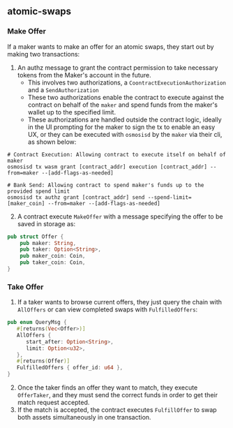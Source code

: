 ## atomic-swaps

### Make Offer
If a maker wants to make an offer for an atomic swaps, they start out by making two transactions: 
1. An authz message to grant the contract permission to take necessary tokens from the Maker's account in the future.
   * This involves two authorizations, a `CoontractExecutionAuthorization` and a `SendAuthorization` 
   * These two authorizations enable the contract to execute against the contract on behalf of the `maker` and spend funds from the maker's wallet up to the specified limit.
   * These authorizations are handled outside the contract logic, ideally in the UI prompting for the maker to sign the tx to enable an easy UX, or they can be executed with `osmosisd` by the `maker` via their cli, as shown below: 
```shell
# Contract Execution: Allowing contract to execute itself on behalf of maker
osmosisd tx wasm grant [contract_addr] execution [contract_addr] --from=maker --[add-flags-as-needed]

# Bank Send: Allowing contract to spend maker's funds up to the provided spend limit
osmosisd tx authz grant [contract_addr] send --spend-limit=[maker_coin] --from=maker --[add-flags-as-needed]
```
2. A contract execute `MakeOffer` with a message specifying the offer to be saved in storage as:
```rust
pub struct Offer {
    pub maker: String,
    pub taker: Option<String>,
    pub maker_coin: Coin,
    pub taker_coin: Coin,
}
```

### Take Offer 
1. If a taker wants to browse current offers, they just query the chain with `AllOffers` or can view completed swaps with `FulfilledOffers`: 
```rust
pub enum QueryMsg {
   #[returns(Vec<Offer>)]
   AllOffers {
      start_after: Option<String>,
      limit: Option<u32>,
   },
   #[returns(Offer)]
   FulfilledOffers { offer_id: u64 },
}
```
2. Once the taker finds an offer they want to match, they execute `OfferTaker`, and they must send the correct funds in order to get their match request accepted. 
3. If the match is accepted, the contract executes `FulfillOffer` to swap both assets simultaneously in one transaction. 